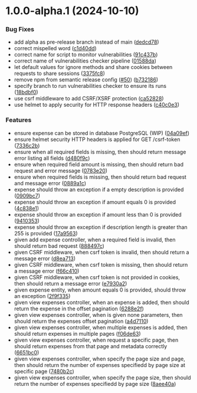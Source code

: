 # 1.0.0-alpha.1 (2024-10-10)


### Bug Fixes

* add alpha as pre-release branch instead of main ([dedcd78](https://github.com/matheusinit/expense-tracker-api/commit/dedcd78dac0bb78e7d924fae5b62a9878da74482))
* correct mispelled word ([c1d40dd](https://github.com/matheusinit/expense-tracker-api/commit/c1d40dd2de89c79b7d102e845067a0241bb8d053))
* correct name for script to monitor vulnerabilities ([91c437b](https://github.com/matheusinit/expense-tracker-api/commit/91c437bf296a5852baeecff6f46e17c118dd26ac))
* correct name of vulnerabilities checker pipeline ([01588da](https://github.com/matheusinit/expense-tracker-api/commit/01588dafc5a0f882cb2bf95866b0a1d388afeb9f))
* let default values for ignore methods and share cookies between requests to share sessions ([3375fc8](https://github.com/matheusinit/expense-tracker-api/commit/3375fc87ac5322dc1b6ef3a9291fa5ce172219f4))
* remove npm from semantic release config ([#50](https://github.com/matheusinit/expense-tracker-api/issues/50)) ([b732186](https://github.com/matheusinit/expense-tracker-api/commit/b73218603bc4fa2bf7cd4914c7cfe1b4bc2b2460))
* specify branch to run vulnerabilities checker to ensure its runs ([18bdbf0](https://github.com/matheusinit/expense-tracker-api/commit/18bdbf0bcb623be5e9b808bf0b269b04a335d110))
* use csrf middleware to add CSRF/XSRF protection ([ca52828](https://github.com/matheusinit/expense-tracker-api/commit/ca5282828ba86a1631cf4e0de94e55cbd101c9d3))
* use helmet to apply security for HTTP response headers ([c40c0e3](https://github.com/matheusinit/expense-tracker-api/commit/c40c0e3f52f6d5a978d92c24db17b16fdf0ca779))


### Features

* ensure expense can be stored in database PostgreSQL (WIP) ([04a09ef](https://github.com/matheusinit/expense-tracker-api/commit/04a09ef80c8f1a27f363c3217905ef9fabddb13f))
* ensure helmet security HTTP headers is applied for GET /csrf-token ([7336c2b](https://github.com/matheusinit/expense-tracker-api/commit/7336c2bd24eff3261ebb07193a5d5662c420cbd8))
* ensure when all required fields is missing, then should return message error listing all fields ([d480f9c](https://github.com/matheusinit/expense-tracker-api/commit/d480f9ce9381eafaa8cd587ab78f2aef94471b0c))
* ensure when required field amount is missing, then should return bad request and error message ([0783e20](https://github.com/matheusinit/expense-tracker-api/commit/0783e205054aa84b44e4d6bb6d4a4c409cc2dd1a))
* ensure when required fields is missing, then should return bad request and message error ([0889a1c](https://github.com/matheusinit/expense-tracker-api/commit/0889a1cd16d9e80c13701d3e1116fa02ed336e82))
* expense should throw an exception if a empty description is provided ([0909bc7](https://github.com/matheusinit/expense-tracker-api/commit/0909bc751cc8db20dc657c25ad5fcd602835b13a))
* expense should throw an exception if amount equals 0 is provided ([4c838e1](https://github.com/matheusinit/expense-tracker-api/commit/4c838e1a1eeff8fa0b1f24d812cc0ed2bcd60a47))
* expense should throw an exception if amount less than 0 is provided ([9410353](https://github.com/matheusinit/expense-tracker-api/commit/9410353fe57e28c5ce5bcee44f85ead2826ada1a))
* expense should throw an exception if description length is greater than 255 is provided ([17a9563](https://github.com/matheusinit/expense-tracker-api/commit/17a956378619211c2896f8e7b7e08ced595bdedf))
* given add expense controller, when a required field is invalid, then should return bad request ([888497c](https://github.com/matheusinit/expense-tracker-api/commit/888497c61ae1e2d9834506facbfab2577bd1142d))
* given CSRF middleware, when csrf token is invalid, then should return a message error ([d8ea713](https://github.com/matheusinit/expense-tracker-api/commit/d8ea713bfe9dd3240d1b7c809eb24fbb1ee3e067))
* given CSRF middleware, when csrf token is missing, then should return a message error ([f66c410](https://github.com/matheusinit/expense-tracker-api/commit/f66c41095e014f0dc5b86570164306d9829a952d))
* given CSRF middleware, when csrf token is not provided in cookies, then should return a message error ([e7930a2](https://github.com/matheusinit/expense-tracker-api/commit/e7930a2a4ca94c84e38230260de32bb4a69a6aae))
* given expense entity, when amount equals 0 is provided, should throw an exception ([2f9f335](https://github.com/matheusinit/expense-tracker-api/commit/2f9f3356545e2b28eab4d4cfa859d64a3f51ce93))
* given view expenses controller, when an expense is added, then should return the expense in the offset pagination ([6288e2f](https://github.com/matheusinit/expense-tracker-api/commit/6288e2f9dc41807051401d3e1f699ab7c99d4287))
* given view expenses controller, when is given none parameters, then should return the expenses offset pagination ([a4d7110](https://github.com/matheusinit/expense-tracker-api/commit/a4d7110375b544f408cedc5d6629d7b45a435f0c))
* given view expenses controller, when multiple expenses is added, then should return expenses in multiple pages ([f06de63](https://github.com/matheusinit/expense-tracker-api/commit/f06de637af671be1f4079d77f8f68bce6a49f237))
* given view expenses controller, when request a specific page, then should return expenses from that page and metadata correctly ([6651bc0](https://github.com/matheusinit/expense-tracker-api/commit/6651bc0aab36dc52f0d1ea9237843d6acf667584))
* given view expenses controller, when specify the page size and page, then should return the number of expenses specifiedd by page size at specific page ([7480b2c](https://github.com/matheusinit/expense-tracker-api/commit/7480b2c9e8ac2fb4b010b6938d6cc77befcec7cc))
* given view expenses controller, when specify the page size, then should return the number of expenses specifiedd by page size ([8aee40a](https://github.com/matheusinit/expense-tracker-api/commit/8aee40ad428c3a943a51b8f14081f565b00f7e4b))
